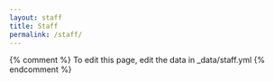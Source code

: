 ```yaml
---
layout: staff
title: Staff
permalink: /staff/
---
```


{% comment %}
To edit this page, edit the data in _data/staff.yml
{% endcomment %}
